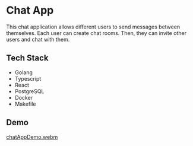 # Chat App


This chat application allows different users to send messages between themselves. Each user can create chat rooms. Then, they can invite other users and chat with them.  


## Tech Stack

- Golang 
- Typescript 
- React 
- PostgreSQL
- Docker
- Makefile

## Demo

[chatAppDemo.webm](https://github.com/G0MMY/chat/assets/83890663/5b003954-28d9-4fd2-a361-79c20457d4ac)
